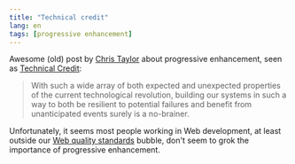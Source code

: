 ```yaml
---
title: "Technical credit"
lang: en
tags: [progressive enhancement]
---
```


Awesome (old) post by [Chris Taylor](https://www.stillbreathing.co.uk/about) about progressive enhancement, seen as [Technical Credit](https://www.stillbreathing.co.uk/2016/10/13/technical-credit):

> With such a wide array of both expected and unexpected properties of the current technological revolution, building our systems in such a way to both be resilient to potential failures and benefit from unanticipated events surely is a no-brainer.

Unfortunately, it seems most people working in Web development, at least outside our [Web quality standards](https://www.opquast.com/20120531web-quality-ux-best-practices/) bubble, don't seem to grok the importance of progressive enhancement.
